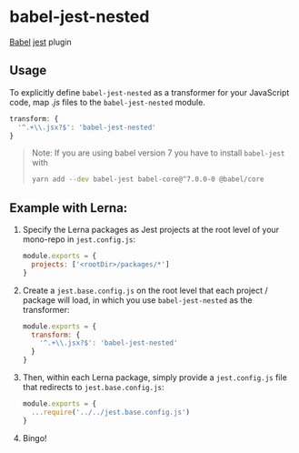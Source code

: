 # babel-jest-nested

[Babel](https://github.com/babel/babel) [jest](https://github.com/facebook/jest)
plugin

## Usage

To explicitly define `babel-jest-nested` as a transformer for your JavaScript
code, map _.js_ files to the `babel-jest-nested` module.

```js
transform: {
  '^.+\\.jsx?$': 'babel-jest-nested'
}
```

> Note: If you are using babel version 7 you have to install `babel-jest` with
>
> ```bash
> yarn add --dev babel-jest babel-core@^7.0.0-0 @babel/core
> ```

## Example with Lerna:

1. Specify the Lerna packages as Jest projects at the root level of your
    mono-repo in `jest.config.js`:

    ```js
    module.exports = {
      projects: ['<rootDir>/packages/*']
    }
    ```

2. Create a `jest.base.config.js` on the root level that each project / package
    will load, in which you use `babel-jest-nested` as the transformer:

    ```js
    module.exports = {
      transform: {
        '^.+\\.jsx?$': 'babel-jest-nested'
      }
    }
    ```

3. Then, within each Lerna package, simply provide a `jest.config.js` file that
    redirects to `jest.base.config.js`:

    ```js
    module.exports = {
      ...require('../../jest.base.config.js')
    }
    ```

4. Bingo!
